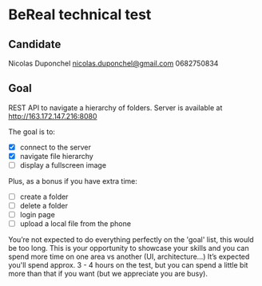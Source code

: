 # BeReal technical test

## Candidate

Nicolas Duponchel
nicolas.duponchel@gmail.com
0682750834


## Goal

REST API to navigate a hierarchy of folders.
Server is available at http://163.172.147.216:8080

The goal is to:
- [X] connect to the server
- [X] navigate file hierarchy
- [ ] display a fullscreen image

Plus, as a bonus if you have extra time:
- [ ] create a folder
- [ ] delete a folder
- [ ] login page
- [ ] upload a local file from the phone

You’re not expected to do everything perfectly on the 'goal' list, this would be too long. This is your opportunity to showcase your skills and you can spend more time on one area vs another (UI, architecture…)
It’s expected you'll spend approx. 3 - 4 hours on the test, but you can spend a little bit more than that if you want (but we appreciate you are busy).

